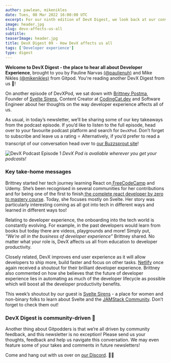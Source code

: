 ```yaml
---
author: pawlean, mikenikles
date: Tues, 08 Mar 2022 16:00:00 UTC
excerpt: For our ninth edition of DevX Digest, we look back at our conversation with Brittney Postma.
image: header.jpg
slug: devx-affects-us-all
subtitle:
teaserImage: header.jpg
title: DevX Digest 09 - How DevX affects us all
tags: ['Developer experience']
type: digest
---
```


<script context="module">
  export const prerender = true;
</script>

**Welcome to DevX Digest - the place to hear all about Developer Experience**, brought to you by Pauline Narvas [(@paulienuh)](https://twitter.com/paulienuh) and Mike Nikles [(@mikenikles)](https://twitter.com/mikenikles) from Gitpod. You're reading another DevX Digest from us 🎉!

On another episode of DevXPod, we sat down with [Brittney Postma](https://twitter.com/BrittneyPostma), Founder of [Svelte Sirens](https://sveltesirens.dev/), Content Creator at [CodingCat.dev](https://CodingCat.dev) and Software Engineer about her thoughts on the way developer experience affects all of us.

As usual, in today’s newsletter, we’ll be sharing some of our key takeaways from the podcast episode. If you’d like to listen to the full episode, head over to your favourite podcast platform and search for `DevXPod`. Don’t forget to subscribe and leave us a rating ⭐️ Alternatively, if you’d prefer to read a transcript of our conversation head over to [our Buzzsprout site](https://devxpod.buzzsprout.com/)!

![DevX Podcast Episode 1](../../../static/images/blog/devx-affects-us-all/podcast.png)
_DevX Pod is avaliable wherever you get your podcasts!_

### Key take-home messages

Brittney started her tech journey learning React on[ FreeCodeCamp](https://www.freecodecamp.org/) and Udemy. She’s been recognised in several communities for her contributions and for being one of the first to finish[ the complete react developer by zero to mastery course](https://www.udemy.com/course/complete-react-native-mobile-development-zero-to-mastery-with-hooks/). Today, she focuses mostly on Svelte. Her story was particularly interesting coming as all got into tech in different ways and learned in different ways too!

Relating to developer experience, the onboarding into the tech world is constantly evolving. For example, in the past developers would learn from books but today there are videos, playgrounds and more! Simply put, _“We’re all in the business of developer experience”_ Brittney shared. No matter what your role is, DevX affects us all from education to developer productivity.

Closely related, DevX improves end user experience as it will allow developers to ship more, build faster and focus on other tasks. [Netlify](https://www.netlify.com/) once again received a shoutout for their brilliant developer experience. Brittney also commented on how she believes that the future of developer experience lies in automating as much of the developer lifecycle as possible which will boost all the developer productivity benefits.

This week’s shoutout by our guest is [Svelte Sirens](https://sveltesirens.dev/) - a place for women and non-binary folks to learn about Svelte and the [JAMStack Community](https://jamstack.org/community/). Don’t forget to check them out!

### DevX Digest is community-driven 🤝

Another thing about Gitpodders is that we’re all driven by community feedback, and this newsletter is no exception! Please send us your thoughts, feedback and help us navigate this conversation. We may even feature some of your takes and comments in future newsletters!

Come and hang out with us over on [our Discord](https://www.gitpod.io/chat). 👋🏼
